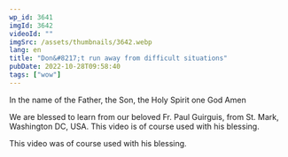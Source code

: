 ```yaml
---
wp_id: 3641
imgId: 3642
videoId: ""
imgSrc: /assets/thumbnails/3642.webp
lang: en
title: "Don&#8217;t run away from difficult situations"
pubDate: 2022-10-28T09:58:40
tags: ["wow"]
---
```


<p>In the name of the Father, the Son, the Holy Spirit one God Amen </p>
<p>We are blessed to learn from our beloved Fr. Paul Guirguis, from St. Mark, Washington DC, USA. This video is of course used with his blessing.</p>
<p>This video was of course used with his blessing. </p>
